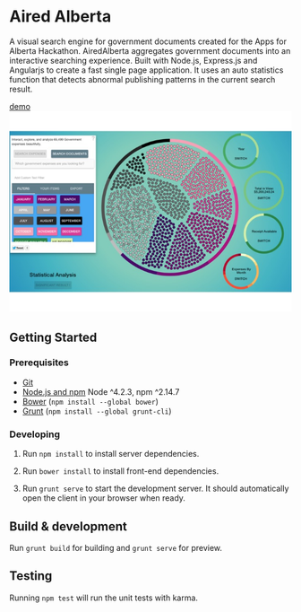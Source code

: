 # Aired Alberta

A visual search engine for government documents created for the Apps for Alberta Hackathon. AiredAlberta aggregates government documents into an interactive searching experience. Built with Node.js, Express.js and Angularjs to create a fast single page application. It uses an auto statistics function that detects abnormal publishing patterns in the current search result.


[demo](https://nhtsa.herokuapp.com/)
![Alt Text](https://github.com/ceseale/visual-search-alberta/raw/master/pic.jpg)

## Getting Started

### Prerequisites

- [Git](https://git-scm.com/)
- [Node.js and npm](nodejs.org) Node ^4.2.3, npm ^2.14.7
- [Bower](bower.io) (`npm install --global bower`)
- [Grunt](http://gruntjs.com/) (`npm install --global grunt-cli`)

### Developing

1. Run `npm install` to install server dependencies.

2. Run `bower install` to install front-end dependencies.

3. Run `grunt serve` to start the development server. It should automatically open the client in your browser when ready.

## Build & development

Run `grunt build` for building and `grunt serve` for preview.

## Testing

Running `npm test` will run the unit tests with karma.
